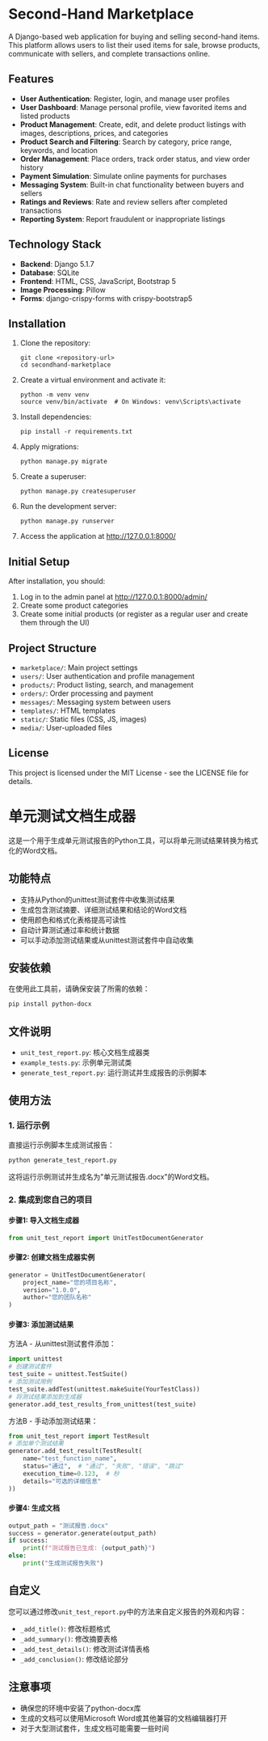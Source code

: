 # Second-Hand Marketplace

A Django-based web application for buying and selling second-hand items. This platform allows users to list their used items for sale, browse products, communicate with sellers, and complete transactions online.

## Features

- **User Authentication**: Register, login, and manage user profiles
- **User Dashboard**: Manage personal profile, view favorited items and listed products
- **Product Management**: Create, edit, and delete product listings with images, descriptions, prices, and categories
- **Product Search and Filtering**: Search by category, price range, keywords, and location
- **Order Management**: Place orders, track order status, and view order history
- **Payment Simulation**: Simulate online payments for purchases
- **Messaging System**: Built-in chat functionality between buyers and sellers
- **Ratings and Reviews**: Rate and review sellers after completed transactions
- **Reporting System**: Report fraudulent or inappropriate listings

## Technology Stack

- **Backend**: Django 5.1.7
- **Database**: SQLite
- **Frontend**: HTML, CSS, JavaScript, Bootstrap 5
- **Image Processing**: Pillow
- **Forms**: django-crispy-forms with crispy-bootstrap5

## Installation

1. Clone the repository:
   ```
   git clone <repository-url>
   cd secondhand-marketplace
   ```

2. Create a virtual environment and activate it:
   ```
   python -m venv venv
   source venv/bin/activate  # On Windows: venv\Scripts\activate
   ```

3. Install dependencies:
   ```
   pip install -r requirements.txt
   ```

4. Apply migrations:
   ```
   python manage.py migrate
   ```

5. Create a superuser:
   ```
   python manage.py createsuperuser
   ```

6. Run the development server:
   ```
   python manage.py runserver
   ```

7. Access the application at http://127.0.0.1:8000/

## Initial Setup

After installation, you should:

1. Log in to the admin panel at http://127.0.0.1:8000/admin/
2. Create some product categories
3. Create some initial products (or register as a regular user and create them through the UI)

## Project Structure

- `marketplace/`: Main project settings
- `users/`: User authentication and profile management
- `products/`: Product listing, search, and management
- `orders/`: Order processing and payment
- `messages/`: Messaging system between users
- `templates/`: HTML templates
- `static/`: Static files (CSS, JS, images)
- `media/`: User-uploaded files

## License

This project is licensed under the MIT License - see the LICENSE file for details.

# 单元测试文档生成器

这是一个用于生成单元测试报告的Python工具，可以将单元测试结果转换为格式化的Word文档。

## 功能特点

- 支持从Python的unittest测试套件中收集测试结果
- 生成包含测试摘要、详细测试结果和结论的Word文档
- 使用颜色和格式化表格提高可读性
- 自动计算测试通过率和统计数据
- 可以手动添加测试结果或从unittest测试套件中自动收集

## 安装依赖

在使用此工具前，请确保安装了所需的依赖：

```bash
pip install python-docx
```

## 文件说明

- `unit_test_report.py`: 核心文档生成器类
- `example_tests.py`: 示例单元测试类
- `generate_test_report.py`: 运行测试并生成报告的示例脚本

## 使用方法

### 1. 运行示例

直接运行示例脚本生成测试报告：

```bash
python generate_test_report.py
```

这将运行示例测试并生成名为"单元测试报告.docx"的Word文档。

### 2. 集成到您自己的项目

#### 步骤1: 导入文档生成器

```python
from unit_test_report import UnitTestDocumentGenerator
```

#### 步骤2: 创建文档生成器实例

```python
generator = UnitTestDocumentGenerator(
    project_name="您的项目名称",
    version="1.0.0",
    author="您的团队名称"
)
```

#### 步骤3: 添加测试结果

方法A - 从unittest测试套件添加：

```python
import unittest
# 创建测试套件
test_suite = unittest.TestSuite()
# 添加测试用例
test_suite.addTest(unittest.makeSuite(YourTestClass))
# 将测试结果添加到生成器
generator.add_test_results_from_unittest(test_suite)
```

方法B - 手动添加测试结果：

```python
from unit_test_report import TestResult
# 添加单个测试结果
generator.add_test_result(TestResult(
    name="test_function_name",
    status="通过",  # "通过", "失败", "错误", "跳过"
    execution_time=0.123,  # 秒
    details="可选的详细信息"
))
```

#### 步骤4: 生成文档

```python
output_path = "测试报告.docx"
success = generator.generate(output_path)
if success:
    print(f"测试报告已生成: {output_path}")
else:
    print("生成测试报告失败")
```

## 自定义

您可以通过修改`unit_test_report.py`中的方法来自定义报告的外观和内容：

- `_add_title()`: 修改标题格式
- `_add_summary()`: 修改摘要表格
- `_add_test_details()`: 修改测试详情表格
- `_add_conclusion()`: 修改结论部分

## 注意事项

- 确保您的环境中安装了python-docx库
- 生成的文档可以使用Microsoft Word或其他兼容的文档编辑器打开
- 对于大型测试套件，生成文档可能需要一些时间 
